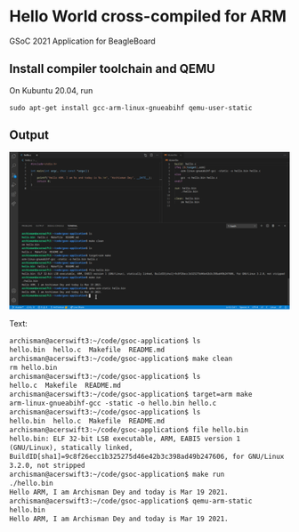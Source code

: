 # Hello World cross-compiled for ARM

GSoC 2021 Application for BeagleBoard

## Install compiler toolchain and QEMU

On Kubuntu 20.04, run

    sudo apt-get install gcc-arm-linux-gnueabihf qemu-user-static

## Output

![output](output.png)

Text:

    archisman@acerswift3:~/code/gsoc-application$ ls
    hello.bin  hello.c  Makefile  README.md
    archisman@acerswift3:~/code/gsoc-application$ make clean
    rm hello.bin
    archisman@acerswift3:~/code/gsoc-application$ ls
    hello.c  Makefile  README.md
    archisman@acerswift3:~/code/gsoc-application$ target=arm make
    arm-linux-gnueabihf-gcc -static -o hello.bin hello.c
    archisman@acerswift3:~/code/gsoc-application$ ls
    hello.bin  hello.c  Makefile  README.md
    archisman@acerswift3:~/code/gsoc-application$ file hello.bin 
    hello.bin: ELF 32-bit LSB executable, ARM, EABI5 version 1 (GNU/Linux), statically linked, BuildID[sha1]=9c8f26ecc1b325275d46e42b3c398ad49b247606, for GNU/Linux 3.2.0, not stripped
    archisman@acerswift3:~/code/gsoc-application$ make run
    ./hello.bin
    Hello ARM, I am Archisman Dey and today is Mar 19 2021.
    archisman@acerswift3:~/code/gsoc-application$ qemu-arm-static hello.bin 
    Hello ARM, I am Archisman Dey and today is Mar 19 2021.
